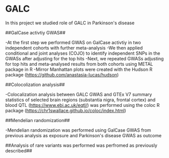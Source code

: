 # GALC

In this project we studied role of GALC in Parkinson's disease

##GalCase activtiy GWAS##

-At the first step we performed GWAS on GalCase activtiy in two independent cohorts with further meta-analysis
-We then applied conditional and joint analyses (COJO) to identify independent SNPs in the GWASs after adjusting for the top hits
-Next, we repeated GWASs adjusting for top hits and  meta-analysed results from both cohorts using METAL package in R 
-Mirror Manhattan plots were created with the Hudson R package (https://github.com/anastasia-lucas/hudson)

##Colocolization analysis##

-Colocalization analysis between GALC GWAS and GTEx V7 summary statistics of selected brain regions (substantia nigra, frontal cortex) and blood QTL (https://www.ebi.ac.uk/eqtl/) was performed using the coloc R package (https://chr1swallace.github.io/coloc/index.html) 

##Mendelian randomization##

-Mendelian randomization was performed using GalCase GWAS from previous analysis as exposure and Parkinson's disease GWAS as outcome

##Analysis of rare variants was performed was perfromed as previously described##
